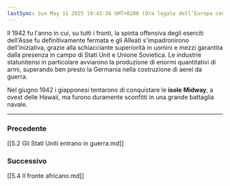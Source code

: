 ```yaml
---
lastSync: Sun May 11 2025 19:43:36 GMT+0200 (Ora legale dell’Europa centrale)
---
```

Il 1942 fu l'anno in cui, su tutti i fronti, la spinta offensiva degli eserciti dell'Asse fu definitivamente fermata e gli Alleati s'impadronirono dell'iniziativa, grazie alla schiacciante superiorità in uomini  e mezzi garantita dalla presenza in campo di Stati Unit e Unione Sovietica. Le industrie statunitensi in particolare avviarono la produzione di enormi quantitativi di armi, superando ben presto la Germania nella costruzione di aerei da guerra.

Nel giugno 1942 i giapponesi tentarono di conquistare le **isole Midway**, a ovest delle Hawaii, ma furono duramente sconfitti in una grande battaglia navale.


---
### Precedente
[[5.2 Gli Stati Uniti entrano in guerra.md]]

### Successivo
[[5.4 Il fronte africano.md]]